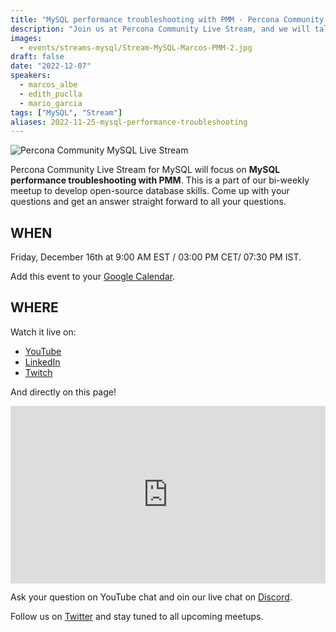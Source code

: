 ```yaml
---
title: "MySQL performance troubleshooting with PMM - Percona Community MySQL Live Stream & Chat - December 16th"
description: "Join us at Percona Community Live Stream, and we will talk about MySQL performance troubleshooting with PMM with database experts on Friday, December 16th at 9:00 AM EST / 03:00 PM CET/ 07:30 PM IST"
images:
  - events/streams-mysql/Stream-MySQL-Marcos-PMM-2.jpg
draft: false
date: "2022-12-07"
speakers:
  - marcos_albe
  - edith_puclla
  - mario_garcia
tags: ["MySQL", "Stream"]
aliases: 2022-11-25-mysql-performance-troubleshooting
---
```


![Percona Community MySQL Live Stream](events/streams-mysql/Stream-MySQL-Marcos-PMM-2.jpg)

Percona Community Live Stream for MySQL will focus on **MySQL performance troubleshooting with PMM**. This is a part of our bi-weekly meetup to develop open-source database skills. Come up with your questions and get an answer straight forward to all your questions.
 
## WHEN
 
Friday, December 16th at 9:00 AM EST / 03:00 PM CET/ 07:30 PM IST.

Add this event to your [Google Calendar](https://links.restream.io/u/click?_t=7c71e062a2f54e62870e627696e7facb&_m=71cd14af2c0c40929be0b021aa3902a6&_e=PO1aCzy1VHCY5-Wk7SDlo4j4cQmw8lX1edyBoUFwwCdWSQGdmtF8MQtrkjOvrI0Dr15XBc84pFycJjAJh5OQi7e1xqvzpmidXeDN8JYGajc_JcqdACR6U_StOgmxXcNv3aUETGwOp4Ow3gV64eCZVLl3ZcePeaDGedoJBkckASeMhz_-ENA0p-Norjnr5OOx_ZPIhTOFjUefBFW0KZZxBpJJnkXjVEFDIQU1JCpqSi_vYtY051gOm3RpyYQHuhc8JTDS0zYmG3I6eZT-3mTEWPfiS0sU_Cid0YEAyiAoMmEOXpXLl2L_DNUdCgKC6JM3PLNCxlUmHqMdzq78e0WxwD0rl_y1BjpMigkOIARLlaxuVZa0rrgclc5vmsxeO4072iMaeXeRSQLnkTbVFQt0-1vZmI52Ek3uNkvPsPKlBs7-ujDfJ3gT_E_5HpVGaNBUAxdNAT4xdpbvqOqBy3sayqHlF6s9wLZa3Hg9aYzh6sQxlj2k9jafrURp-Zu-Kbm2ivyWYJgX2pnsmdKqeVIwZcCEJSwOXTJ9PmgryeTgPNBAAegJBppTZHCiAnS_MxHgCzlS2vL0tpagqadQLlx3xdAWwwKkhjHFdFl0VlPLDbWCPb5YYz2fN_6uCyW9DmPfaLRXZ4KjFxOCFFcCJ6LUcnC7ocdGJ0PM0qVq4tGzHr9jYNrdQtEAw_MQvqKhXa39iyfrfazjWfrSn6ezz6uaEnJv0MP57kntSpKbnjlzXEnHaHTULG8P0rKPupDJ7g1B-PQOU4QNwuu0pOLAopvYFGct9qZAAwOd7z-KJpg7Tnhnm6shS9S2owT31EB-xYIsZJ6ZCmb3obUt_whv1Y_fuKROU0KB_FYt8Su8FRBDrnFhNWfgbaCZz0ethHZ-u2-lPneTGqGnWx5HPJBO_YAs0NePNRtaTQBoQPqP0zqgnAO7BI2nP_O4zs5XzUuD_sysIhfP3qBtqq8oN0CGRrpEC3y_Jtn1LN54mpXquwE4ZPk%3D).
 
## WHERE

Watch it live on:
* [YouTube](https://www.youtube.com/watch?v=oose2GciWjY)
* [LinkedIn](https://www.linkedin.com/video/event/urn:li:ugcPost:7006176155586162689/)
* [Twitch](https://www.twitch.tv/perconacommunity)

And directly on this page! 

<div style="padding:56.25% 0 0 0;position:relative;"><iframe src="https://player.restream.io/?token=1827740783a14e4bb2048295cb4b669d" allow="autoplay" allowfullscreen frameborder="0" style="position:absolute;top:0;left:0;width:100%;height:100%;"/></iframe></div>

Ask your question on YouTube chat and oin our live chat on [Discord](http://per.co.na/discord).

Follow us on [Twitter](https://twitter.com/PerconaBytes) and stay tuned to all upcoming meetups.
